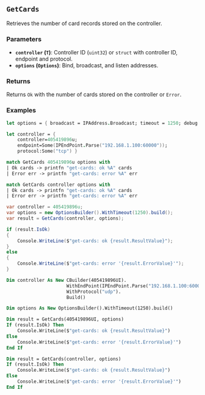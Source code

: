 ## `GetCards`

Retrieves the number of card records stored on the controller.

### Parameters
- **`controller` (`T`)**: Controller ID (`uint32`) or `struct` with controller ID, endpoint and protocol.
- **`options` (`Options`)**: Bind, broadcast, and listen addresses.

### Returns
Returns `Ok` with the number of cards stored on the controller or `Error`. 

### Examples

```fsharp
let options = { broadcast = IPAddress.Broadcast; timeout = 1250; debug = true }

let controller = { 
    controller=405419896u; 
    endpoint=Some(IPEndPoint.Parse("192.168.1.100:60000")); 
    protocol:Some("tcp") }

match GetCards 405419896u options with
| Ok cards -> printfn "get-cards: ok %A" cards
| Error err -> printfn "get-cards: error %A" err

match GetCards controller options with
| Ok cards -> printfn "get-cards: ok %A" cards
| Error err -> printfn "get-cards: error %A" err
```

```csharp
var controller = 405419896u;
var options = new OptionsBuilder().WithTimeout(1250).build();
var result = GetCards(controller, options);

if (result.IsOk)
{
    Console.WriteLine($"get-cards: ok {result.ResultValue}");
}
else
{
    Console.WriteLine($"get-cards: error '{result.ErrorValue}'");
}
```

```vb
Dim controller As New CBuilder(405419896UI).
                      WithEndPoint(IPEndPoint.Parse("192.168.1.100:60000")).
                      WithProtocol("udp").
                      Build()

Dim options As New OptionsBuilder().WithTimeout(1250).build()

Dim result = GetCards(405419896UI, options)
If (result.IsOk) Then
    Console.WriteLine($"get-cards: ok {result.ResultValue}")
Else
    Console.WriteLine($"get-cards: error '{result.ErrorValue}'")
End If

Dim result = GetCards(controller, options)
If (result.IsOk) Then
    Console.WriteLine($"get-cards: ok {result.ResultValue}")
Else
    Console.WriteLine($"get-cards: error '{result.ErrorValue}'")
End If
```

